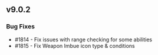 
## v9.0.2
### Bug Fixes
* #1814 - Fix issues with range checking for some abilities
* #1815 - Fix Weapon Imbue icon type & conditions

